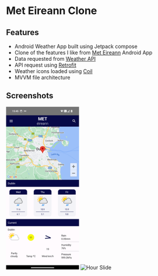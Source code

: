 # Met Eireann Clone

## Features
* Android Weather App built using Jetpack compose
* Clone of the features I like from [Met Eireann](https://www.met.ie) Android App
* Data requested from [Weather API](https://www.weatherapi.com/api-explorer.aspx#forecast)
* API request using [Retrofit](https://square.github.io/retrofit/)
* Weather icons loaded using [Coil](https://coil-kt.github.io/coil/)
* MVVM file architecture

## Screenshots
<img src="./images/WeatherAppHome.png" title="Home Screen" width="200" />
<img src="./images/WeatherAppHour.png" title="Hour Slide" width="200" />
